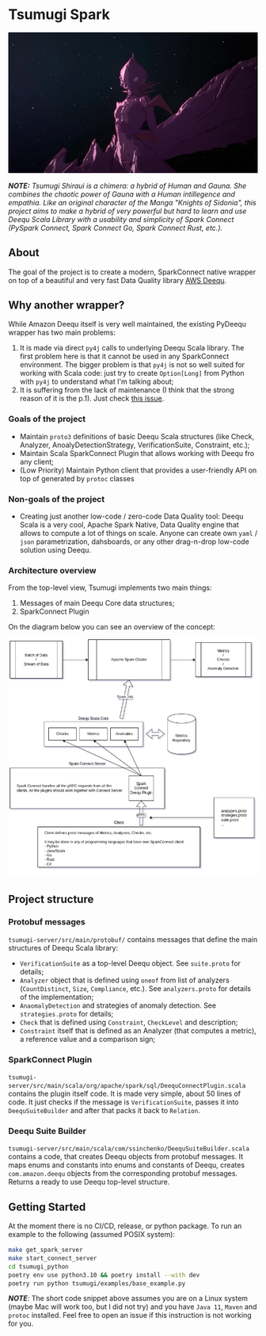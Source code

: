 # Tsumugi Spark

![](static/tsumugi-spark-logo.png)

**_NOTE:_** _Tsumugi Shiraui is a chimera: a hybrid of Human and Gauna. She combines the chaotic power of Gauna with a Human intillegence and empathia. Like an original character of the Manga "Knights of Sidonia", this project aims to make a hybrid of very powerful but hard to learn and use Deequ Scala Library with a usability and simplicity of Spark Connect (PySpark Connect, Spark Connect Go, Spark Connect Rust, etc.)._

## About

The goal of the project is to create a modern, SparkConnect native wrapper on top of a beautiful and very fast Data Quality library [AWS Deequ](https://github.com/awslabs/deequ).

## Why another wrapper?

While Amazon Deequ itself is very well maintained, the existing PyDeequ wrapper has two main problems:

1. It is made via direct `py4j` calls to underlying Deequ Scala library. The first problem here is that it cannot be used in any SparkConnect environment. The bigger problem is that `py4j` is not so well suited for working with Scala code: just try to create `Option[Long]` from Python with `py4j` to understand what I'm talking about;
2. It is suffering from the lack of maintenance (I think that the strong reason of it is the p.1). Just check [this issue](https://github.com/awslabs/python-deequ/issues/192).

### Goals of the project

- Maintain `proto3` definitions of basic Deequ Scala structures (like Check, Analyzer, AnoalyDetectionStrategy, VerificationSuite, Constraint, etc.);
- Maintain Scala SparkConnect Plugin that allows working with Deequ fro any client;
- (Low Priority) Maintain Python client that provides a user-friendly API on top of generated by `protoc` classes

### Non-goals of the project

- Creating just another low-code / zero-code Data Quality tool: Deequ Scala is a very cool, Apache Spark Native, Data Quality engine that allows to compute a lot of things on scale. Anyone can create own `yaml` / `json` parametrization, dahsboards, or any other drag-n-drop low-code solution using Deequ.

### Architecture overview

From the top-level view, Tsumugi implements two main things:

1. Messages of main Deequ Core data structures;
2. SparkConnect Plugin

On the diagram below you can see an overview of the concept:

![](static/diagram.png)

## Project structure

### Protobuf messages

`tsumugi-server/src/main/protobuf/` contains messages that define the main structures of Deequ Scala library:

- `VerificationSuite` as a top-level Deequ object. See `suite.proto` for details;
- `Analyzer` object that is defined using `oneof` from list of analyzers (`CountDistinct`, `Size`, `Compliance`, etc.). See `analyzers.proto` for details of the implementation;
- `AnaomalyDetection` and strategies of anomaly detection. See `strategies.proto` for details;
- `Check` that is defined using `Constraint`, `CheckLevel` and description;
- `Constraint` itself that is defined as an Analyzer (that computes a metric), a reference value and a comparison sign;

### SparkConnect Plugin

`tsumugi-server/src/main/scala/org/apache/spark/sql/DeequConnectPlugin.scala` contains the plugin itself code. It is made very simple, about 50 lines of code. It just checks if the message is `VerificationSuite`, passes it into `DeequSuiteBuilder` and after that packs it back to `Relation`.

### Deequ Suite Builder

`tsumugi-server/src/main/scala/com/ssinchenko/DeequSuiteBuilder.scala` contains a code, that creates Deequ objects from protobuf messages. It maps enums and constants into enums and constants of Deequ, creates `com.amazon.deequ` objects from the corresponding protobuf messages. Returns a ready to use Deequ top-level structure.


## Getting Started

At the moment there is no CI/CD, release, or python package. To run an example to the following (assumed POSIX system):

```sh
make get_spark_server
make start_connect_server
cd tsumugi_python
poetry env use python3.10 && poetry install --with dev
poetry run python tsumugi/examples/base_example.py
```

_**NOTE**:_ The short code snippet above assumes you are on a Linux system (maybe Mac will work too, but I did not try) and you have `Java 11`, `Maven` and `protoc` installed. Feel free to open an issue if this instruction is not working for you.
